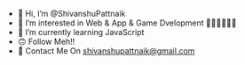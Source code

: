 - 👋 Hi, I’m @ShivanshuPattnaik
- 👀 I’m interested in Web & App & Game Dvelopment 👨‍💻👨‍💻👨‍💻
- 🌱 I’m currently learning JavaScript
- 🙃 Follow Meh!!
- 📎 Contact Me On shivanshupattnaik@gmail.com

<!---
ShivanshuPattnaik/ShivanshuPattnaik is a ✨ special ✨ repository because its `README.md` (this file) appears on your GitHub profile.
You can click the Preview link to take a look at your changes.
--->
